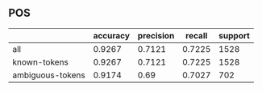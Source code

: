 
## POS

|                  | accuracy | precision | recall | support |
|------------------|----------|-----------|--------|---------|
| all              | 0.9267   | 0.7121    | 0.7225 | 1528    |
| known-tokens     | 0.9267   | 0.7121    | 0.7225 | 1528    |
| ambiguous-tokens | 0.9174   | 0.69      | 0.7027 | 702     |

